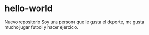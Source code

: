 # hello-world
Nuevo repositorio
Soy una persona que le gusta el deporte, me gusta mucho jugar futbol y hacer ejercicio. 
